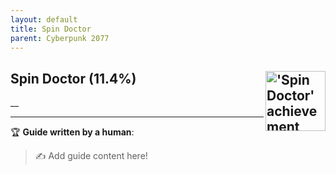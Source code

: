 ```yaml
---
layout: default
title: Spin Doctor
parent: Cyberpunk 2077
---
```


## Spin Doctor (11.4%) <img align="right" src="https://cdn.cloudflare.steamstatic.com/steamcommunity/public/images/apps/1091500/b2c92946b6ac64d267e486616ad9a55d7364b4eb.jpg" alt="'Spin Doctor' achievement icon" width="96" height="96">

__

---

:trophy: **Guide written by a human**:

> :writing_hand: Add guide content here!

